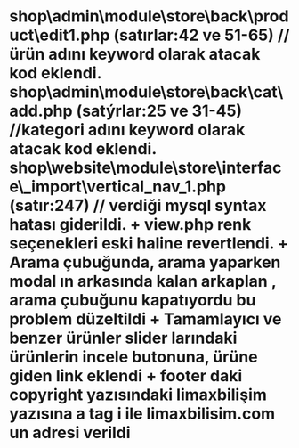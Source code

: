<h1 #29 Nisan 2018</h1>
shop\admin\module\store\back\product\edit1.php (satırlar:42 ve 51-65) //ürün adını  keyword olarak atacak kod eklendi.
shop\admin\module\store\back\cat\add.php (satýrlar:25 ve 31-45) //kategori adını  keyword olarak atacak kod eklendi.
shop\website\module\store\interface\_import\vertical_nav_1.php  (satır:247) // verdiği mysql syntax hatası giderildi. 
+ view.php renk seçenekleri eski haline revertlendi.
+ Arama çubuğunda, arama yaparken modal ın arkasında kalan arkaplan , arama çubuğunu kapatıyordu bu problem düzeltildi
+ Tamamlayıcı ve benzer ürünler slider larındaki ürünlerin incele butonuna, ürüne giden link eklendi
+ footer daki copyright yazısındaki limaxbilişim yazısına a tag i ile limaxbilisim.com un adresi verildi

